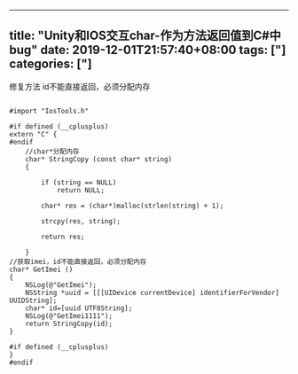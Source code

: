 ﻿
---
title: "Unity和IOS交互char-作为方法返回值到C#中bug"
date: 2019-12-01T21:57:40+08:00
tags: ["]
categories: ["]
---

<!--more-->


修复方法
id不能直接返回，必须分配内存
```

#import "IosTools.h"

#if defined (__cplusplus)
extern "C" {
#endif
    //char*分配内存
    char* StringCopy (const char* string)
    {
        
        if (string == NULL)
            return NULL;
        
        char* res = (char*)malloc(strlen(string) + 1);
        
        strcpy(res, string);
        
        return res;
        
    }
//获取imei，id不能直接返回，必须分配内存
char* GetImei ()
{
    NSLog(@"GetImei");
	NSString *uuid = [[[UIDevice currentDevice] identifierForVendor] UUIDString];
    char* id=[uuid UTF8String];
    NSLog(@"GetImei1111");
    return StringCopy(id);
}

#if defined (__cplusplus)
}
#endif

```
